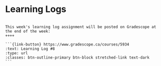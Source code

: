 # Learning Logs

````{panels}

This week's learning log assignment will be posted on Gradescope at the end of the week:
++++ 

```{link-button} https://www.gradescope.ca/courses/5934
:text: Learning Log #8
:type: url
:classes: btn-outline-primary btn-block stretched-link text-dark
```
````
